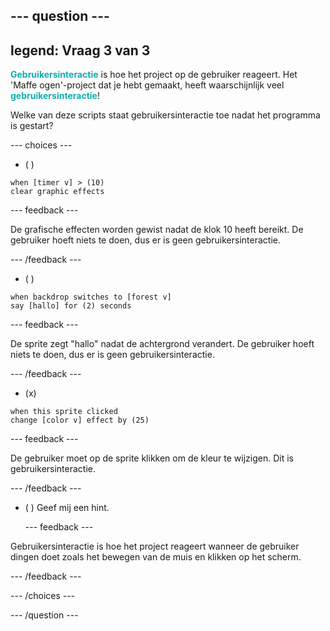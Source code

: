 --- question ---
---
legend: Vraag 3 van 3
---

<span style="color: #0faeb0">**Gebruikersinteractie**</span> is hoe het project op de gebruiker reageert. Het 'Maffe ogen'-project dat je hebt gemaakt, heeft waarschijnlijk veel <span style="color: #0faeb0">**gebruikersinteractie**</span>!

Welke van deze scripts staat gebruikersinteractie toe nadat het programma is gestart?

--- choices ---

- ( )
```blocks3
when [timer v] > (10)
clear graphic effects
```

  --- feedback ---

De grafische effecten worden gewist nadat de klok 10 heeft bereikt. De gebruiker hoeft niets te doen, dus er is geen gebruikersinteractie.

  --- /feedback ---
- ( )
```blocks3
when backdrop switches to [forest v]
say [hallo] for (2) seconds
```

  --- feedback ---

De sprite zegt "hallo" nadat de achtergrond verandert. De gebruiker hoeft niets te doen, dus er is geen gebruikersinteractie.

  --- /feedback ---
- (x)
```blocks3
when this sprite clicked
change [color v] effect by (25)
```

  --- feedback ---

De gebruiker moet op de sprite klikken om de kleur te wijzigen. Dit is gebruikersinteractie.

  --- /feedback ---


- ( ) Geef mij een hint.

  --- feedback ---

 Gebruikersinteractie is hoe het project reageert wanneer de gebruiker dingen doet zoals het bewegen van de muis en klikken op het scherm.

  --- /feedback ---

--- /choices ---

--- /question ---
